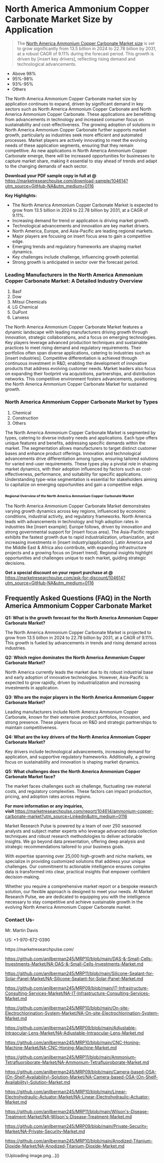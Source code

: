<h1>North America Ammonium Copper Carbonate Market&nbsp;Size by Application</h1><blockquote><p>The <a href="https://marketresearchpulse.com/download-sample/104614?utm_source=GitHub-NA&amp;utm_medium=0116">North America Ammonium Copper Carbonate Market size</a> is set to grow significantly from 13.5 billion in 2024 to 22.78 billion by 2031, at a robust CAGR of 9.11% during the forecast period. This growth is driven by [insert key drivers], reflecting rising demand and technological advancements.</p></blockquote><ul><li>Above 98%<li> 95%-98%<li> 93%-95%<li> Others</li></ul><p>The North America Ammonium Copper Carbonate market size by application continues to expand, driven by significant demand in key sectors such as North America Ammonium Copper Carbonate and North America Ammonium Copper Carbonate. These applications are benefitting from advancements in technology and increased consumer focus on sustainability and cost-effectiveness. The growing adoption of solutions in North America Ammonium Copper Carbonate further supports market growth, particularly as industries seek more efficient and automated processes. Market players are actively innovating to meet the evolving needs of these application segments, ensuring that they remain competitive. As new applications in North America Ammonium Copper Carbonate emerge, there will be increased opportunities for businesses to capture market share, making it essential to stay ahead of trends and adapt to the changing demands of each sector.</p><p><strong>Download your PDF sample copy in full at @ </strong><a href="https://marketresearchpulse.com/download-sample/104614?utm_source=GitHub-NA&amp;utm_medium=0116">https://marketresearchpulse.com/download-sample/104614?utm_source=GitHub-NA&amp;utm_medium=0116</a></p><p><strong>Key Highlights: </strong></p><ul><li>The North America Ammonium Copper Carbonate Market is expected to grow from 13.5 billion in 2024 to 22.78 billion by 2031, at a CAGR of 9.11%.</li><li>Increasing demand for trend or application is driving market growth.</li><li>Technological advancements and innovation are key market drivers.</li><li>North America, Europe, and Asia-Pacific are leading regional markets.</li><li>Major players are focusing on insert focus area to gain a competitive edge.</li><li>Emerging trends and regulatory frameworks are shaping market dynamics.</li><li>Key challenges include challenge, influencing growth potential.</li><li>Strong growth is anticipated in sector over the forecast period.</li></ul><h3>Leading Manufacturers in the North America Ammonium Copper Carbonate Market: A Detailed Industry Overview</h3><ol><li>Basf</li><li>Dow</li><li>Mitsui Chemicals</li><li>LG Chemical</li><li>DuPont</li><li>Lanxess</li></ol><div class="flex max-w-full flex-col flex-grow"><div class="min-h-8 text-message flex w-full flex-col items-end gap-2 whitespace-normal break-words [.text-message+&amp;]:mt-5" dir="auto" data-message-author-role="assistant" data-message-id="fd8432e4-4910-450d-b182-61b7bfb0a01f" data-message-model-slug="gpt-4o"><div class="flex w-full flex-col gap-1 empty:hidden first:pt-[3px]"><div class="markdown prose w-full break-words dark:prose-invert light"><p>The North America Ammonium Copper Carbonate Market features a dynamic landscape with leading manufacturers driving growth through innovation, strategic collaborations, and a focus on emerging technologies. Key players leverage advanced production techniques and sustainable practices to meet rising demand and regulatory requirements. Their portfolios often span diverse applications, catering to industries such as [insert industries]. Competitive differentiation is achieved through continuous investment in R&amp;D, enabling the development of innovative products that address evolving customer needs. Market leaders also focus on expanding their footprint via acquisitions, partnerships, and distribution networks. This competitive environment fosters advancements, positioning the North America Ammonium Copper Carbonate Market for sustained growth.</p></div></div></div></div><h3>North America Ammonium Copper Carbonate Market by Types</h3><ol><li>Chemical<li> Construction<li> Others</li></ol><div class="flex max-w-full flex-col flex-grow"><div class="min-h-8 text-message flex w-full flex-col items-end gap-2 whitespace-normal break-words [.text-message+&amp;]:mt-5" dir="auto" data-message-author-role="assistant" data-message-id="084470be-0bb7-4664-bddf-5156b4f41249" data-message-model-slug="gpt-4o-mini"><div class="flex w-full flex-col gap-1 empty:hidden first:pt-[3px]"><div class="markdown prose w-full break-words dark:prose-invert light"><p>The North America Ammonium Copper Carbonate Market is segmented by types, catering to diverse industry needs and applications. Each type offers unique features and benefits, addressing specific demands within the market. The segmentation allows manufacturers to target distinct customer bases and enhance product offerings. Innovation and technological advancements drive differentiation among types, ensuring tailored solutions for varied end-user requirements. These types play a pivotal role in shaping market dynamics, with their adoption influenced by factors such as cost-effectiveness, performance, and suitability for specific applications. Understanding type-wise segmentation is essential for stakeholders aiming to capitalize on emerging opportunities and gain a competitive edge.</p></div></div></div></div><h3><span style="font-size: 11px;">Regional Overview of the North America Ammonium Copper Carbonate Market</span></h3><div class="flex max-w-full flex-col flex-grow"><div class="min-h-8 text-message flex w-full flex-col items-end gap-2 whitespace-normal break-words [.text-message+&amp;]:mt-5" dir="auto" data-message-author-role="assistant" data-message-id="e9038762-ce64-4e30-91c9-9bd413514231" data-message-model-slug="gpt-4o-mini"><div class="flex w-full flex-col gap-1 empty:hidden first:pt-[3px]"><div class="markdown prose w-full break-words dark:prose-invert light"><p>The North America Ammonium Copper Carbonate Market demonstrates varying growth dynamics across key regions, influenced by economic conditions, industrial activity, and regulatory frameworks. North America leads with advancements in technology and high adoption rates in industries like [insert example]. Europe follows, driven by innovation and strong governmental support for [insert focus area]. The Asia-Pacific region exhibits the fastest growth due to rapid industrialization, urbanization, and increasing investments in [insert industry/application]. Latin America and the Middle East &amp; Africa also contribute, with expanding infrastructure projects and a growing focus on [insert trend]. Regional insights highlight opportunities and challenges unique to each market, guiding strategic decisions.</p></div></div></div></div><p><strong>Get a special discount on your report purchase at @ </strong><a href="https://marketresearchpulse.com/ask-for-discount/104614?utm_source=GitHub-NA&amp;utm_medium=0116">https://marketresearchpulse.com/ask-for-discount/104614?utm_source=GitHub-NA&amp;utm_medium=0116</a></p><h2>Frequently Asked Questions (FAQ) in the North America Ammonium Copper Carbonate Market</h2><p><strong>Q1: What is the growth forecast for the North America Ammonium Copper Carbonate Market?</strong></p><p>The North America Ammonium Copper Carbonate Market is projected to grow from 13.5 billion in 2024 to 22.78 billion by 2031, at a CAGR of 9.11%. This growth is fueled by advancements in trends and rising demand across industries.</p><p><strong>Q2: Which region dominates the North America Ammonium Copper Carbonate Market?</strong></p><p>North America currently leads the market due to its robust industrial base and early adoption of innovative technologies. However, Asia-Pacific is expected to grow rapidly, driven by industrialization and increasing investments in application.</p><p><strong>Q3: Who are the major players in the North America Ammonium Copper Carbonate Market?</strong></p><p>Leading manufacturers include North America Ammonium Copper Carbonate, known for their extensive product portfolios, innovation, and strong presence. These players focus on R&amp;D and strategic partnerships to maintain competitiveness.</p><p><strong>Q4: What are the key drivers of the North America Ammonium Copper Carbonate Market?</strong></p><p>Key drivers include technological advancements, increasing demand for application, and supportive regulatory frameworks. Additionally, a growing focus on sustainability and innovation is shaping market dynamics.</p><p><strong>Q5: What challenges does the North America Ammonium Copper Carbonate Market face?</strong></p><p>The market faces challenges such as challenge, fluctuating raw material costs, and regulatory complexities. These factors can impact production, pricing, and adoption rates across regions.</p><p><strong>For more information or any inquiries, visit&nbsp;</strong><a href="https://marketresearchpulse.com/report/104614/ammonium-copper-carbonate-market?utm_source=Linkedin&utm_medium=0116">https://marketresearchpulse.com/report/104614/ammonium-copper-carbonate-market?utm_source=Linkedin&utm_medium=0116</a></p><p>Market Research Pulse is powered by a team of over 250 seasoned analysts and subject matter experts who leverage advanced data collection techniques and robust research methodologies to deliver actionable insights. We go beyond data presentation, offering deep analysis and strategic recommendations tailored to your business goals.</p><p>With expertise spanning over 25,000 high-growth and niche markets, we specialize in providing customized solutions that address your unique challenges. Our commitment to actionable intelligence ensures complex data is transformed into clear, practical insights that empower confident decision-making.</p><p>Whether you require a comprehensive market report or a bespoke research solution, our flexible approach is designed to meet your needs. At Market Research Pulse, we are dedicated to equipping you with the intelligence necessary to stay competitive and achieve sustainable growth in the evolving North America Ammonium Copper Carbonate market.</p><h3><strong>Contact Us-</strong></h3><p>Mr. Martin Davis</p><p>US: +1-970-672-0390</p><p>https://marketresearchpulse.com/</p><p><a href="https://github.com/anilberman245/MRP10/blob/main/DAS-&-Small-Cells-Investments-Market/NA-DAS-&-Small-Cells-Investments-Market.md">https://github.com/anilberman245/MRP10/blob/main/DAS-&-Small-Cells-Investments-Market/NA-DAS-&-Small-Cells-Investments-Market.md</a></p><p><a href="https://github.com/anilberman245/MRP11/blob/main/Silicone-Sealant-for-Solar-Panel-Market/NA-Silicone-Sealant-for-Solar-Panel-Market.md">https://github.com/anilberman245/MRP11/blob/main/Silicone-Sealant-for-Solar-Panel-Market/NA-Silicone-Sealant-for-Solar-Panel-Market.md</a></p><p><a href="https://github.com/anilberman245/MRP09/blob/main/IT-Infrastructure-Consulting-Services-Market/NA-IT-Infrastructure-Consulting-Services-Market.md">https://github.com/anilberman245/MRP09/blob/main/IT-Infrastructure-Consulting-Services-Market/NA-IT-Infrastructure-Consulting-Services-Market.md</a></p><p><a href="https://github.com/anilberman245/MRP10/blob/main/On-site-Electrochlorination-System-Market/NA-On-site-Electrochlorination-System-Market.md">https://github.com/anilberman245/MRP10/blob/main/On-site-Electrochlorination-System-Market/NA-On-site-Electrochlorination-System-Market.md</a></p><p><a href="https://github.com/anilberman245/MRP09/blob/main/Adjustable-Intraocular-Lens-Market/NA-Adjustable-Intraocular-Lens-Market.md">https://github.com/anilberman245/MRP09/blob/main/Adjustable-Intraocular-Lens-Market/NA-Adjustable-Intraocular-Lens-Market.md</a></p><p><a href="https://github.com/anilberman245/MRP10/blob/main/CNC-Honing-Machine-Market/NA-CNC-Honing-Machine-Market.md">https://github.com/anilberman245/MRP10/blob/main/CNC-Honing-Machine-Market/NA-CNC-Honing-Machine-Market.md</a></p><p><a href="https://github.com/anilberman245/MRP11/blob/main/Ammonium-Tetrafluoroborate-Market/NA-Ammonium-Tetrafluoroborate-Market.md">https://github.com/anilberman245/MRP11/blob/main/Ammonium-Tetrafluoroborate-Market/NA-Ammonium-Tetrafluoroborate-Market.md</a></p><p><a href="https://github.com/anilberman245/MRP09/blob/main/Camera-based-OSA-(On-Shelf-Availability)-Solution-Market/NA-Camera-based-OSA-(On-Shelf-Availability)-Solution-Market.md">https://github.com/anilberman245/MRP09/blob/main/Camera-based-OSA-(On-Shelf-Availability)-Solution-Market/NA-Camera-based-OSA-(On-Shelf-Availability)-Solution-Market.md</a></p><p><a href="https://github.com/anilberman245/MRP10/blob/main/Linear-Electrohydraulic-Actuator-Market/NA-Linear-Electrohydraulic-Actuator-Market.md">https://github.com/anilberman245/MRP10/blob/main/Linear-Electrohydraulic-Actuator-Market/NA-Linear-Electrohydraulic-Actuator-Market.md</a></p><p><a href="https://github.com/anilberman245/MRP11/blob/main/Wilson's-Disease-Treatment-Market/NA-Wilson's-Disease-Treatment-Market.md">https://github.com/anilberman245/MRP11/blob/main/Wilson's-Disease-Treatment-Market/NA-Wilson's-Disease-Treatment-Market.md</a></p><p><a href="https://github.com/anilberman245/MRP09/blob/main/Private-Security-Market/NA-Private-Security-Market.md">https://github.com/anilberman245/MRP09/blob/main/Private-Security-Market/NA-Private-Security-Market.md</a></p><p><a href="https://github.com/anilberman245/MRP10/blob/main/Anodized-Titanium-Dioxide-Market/NA-Anodized-Titanium-Dioxide-Market.md">https://github.com/anilberman245/MRP10/blob/main/Anodized-Titanium-Dioxide-Market/NA-Anodized-Titanium-Dioxide-Market.md</a></p>
![Uploading image.png…]()

